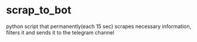 # scrap_to_bot
python script that permanently(each 15 sec) scrapes necessary information, filters it and sends it to the telegram channel
